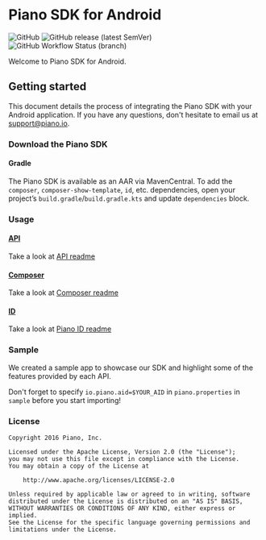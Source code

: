 # Piano SDK for Android
![GitHub](https://img.shields.io/github/license/tinypass/piano-sdk-for-android)
![GitHub release (latest SemVer)](https://img.shields.io/github/v/release/tinypass/piano-sdk-for-android)
![GitHub Workflow Status (branch)](https://img.shields.io/github/actions/workflow/status/tinypass/piano-sdk-for-android/build.yml?branch=master)

Welcome to Piano SDK for Android.

## Getting started
This document details the process of integrating the Piano SDK with your Android application. If you have any questions, don't hesitate to email us at support@piano.io.

### Download the Piano SDK
#### Gradle
The Piano SDK is available as an AAR via MavenCentral. To add the `composer`, `composer-show-template`, `id`, etc. dependencies, open your project’s `build.gradle`/`build.gradle.kts` and update `dependencies` block.

### Usage
#### [API](https://docs.piano.io/api/)
Take a look at [API readme](api/README.md)

#### [Composer](https://piano.io/product/composer/)
Take a look at [Composer readme](composer/README.md)

#### [ID](https://piano.io/product/id/)
Take a look at [Piano ID readme](id/README.md)

### Sample
We created a sample app to showcase our SDK and highlight some of the features provided by each API.

Don't forget to specify `io.piano.aid=$YOUR_AID` in `piano.properties` in `sample` before you start importing!

### License
```
Copyright 2016 Piano, Inc.

Licensed under the Apache License, Version 2.0 (the "License");
you may not use this file except in compliance with the License.
You may obtain a copy of the License at

    http://www.apache.org/licenses/LICENSE-2.0

Unless required by applicable law or agreed to in writing, software
distributed under the License is distributed on an "AS IS" BASIS,
WITHOUT WARRANTIES OR CONDITIONS OF ANY KIND, either express or implied.
See the License for the specific language governing permissions and
limitations under the License.
```
